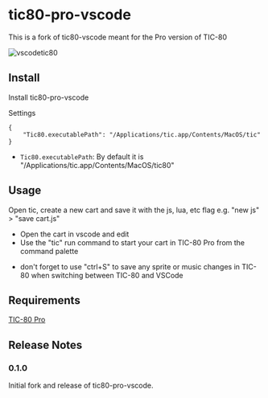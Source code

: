 # tic80-pro-vscode

This is a fork of tic80-vscode meant for the Pro version of TIC-80

![vscodetic80](images/vscodetic80170.gif)

## Install

Install tic80-pro-vscode

Settings

```
{
    "Tic80.executablePath": "/Applications/tic.app/Contents/MacOS/tic"
}
```

- `Tic80.executablePath`: By default it is "/Applications/tic.app/Contents/MacOS/tic80"

## Usage

Open tic, create a new cart and save it with the js, lua, etc flag e.g. "new js" > "save cart.js"

- Open the cart in vscode and edit
- Use the "tic" run command to start your cart in TIC-80 Pro from the command palette

* don't forget to use "ctrl+S" to save any sprite or music changes in TIC-80 when switching between TIC-80 and VSCode

## Requirements

[TIC-80 Pro](https://tic.computer/)

## Release Notes

### 0.1.0

Initial fork and release of tic80-pro-vscode.
